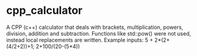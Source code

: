 # cpp_calculator
A CPP (c++) calculator that deals with brackets, multiplication, powers, division, addition and subtraction. Functions like std::pow() were not used, instead local replacements are written. Example inputs:  5 + 2*(2+(4/2+2))+1; 2+100/(20-(5*4))
